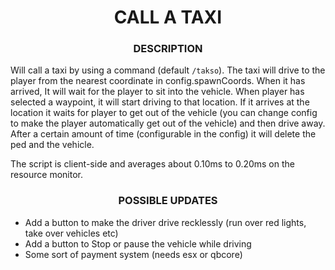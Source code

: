 <h1 align="center">
	  CALL A TAXI
</h1>

<h3 align="center">
	  DESCRIPTION
</h3>

Will call a taxi by using a command (default `/takso`). The taxi will drive to the player from the nearest coordinate in config.spawnCoords. When it has arrived, It will wait for the player to sit into the vehicle. When player has selected a waypoint, it will start driving to that location. If it arrives at the location it waits for player to get out of the vehicle (you can change config to make the player automatically get out of the vehicle) and then drive away. After a certain amount of time (configurable in the config) it will delete the ped and the vehicle.

The script is client-side and averages about 0.10ms to 0.20ms on the resource monitor.
<h3 align="center">
	  POSSIBLE UPDATES
</h3>

* Add a button to make the driver drive recklessly (run over red lights, take over vehicles etc)
* Add a button to Stop or pause the vehicle while driving
* Some sort of payment system (needs esx or qbcore)
